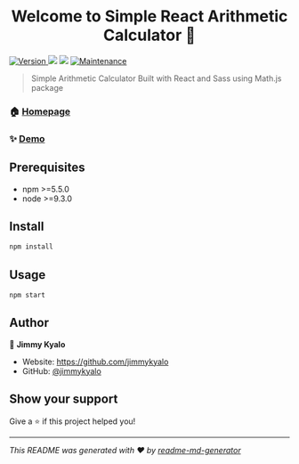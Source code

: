 <h1 align="center">Welcome to Simple React Arithmetic Calculator 👋</h1>
<p>
  <a href="https://www.npmjs.com/package/Simple React Arithmetic Calculator" target="_blank">
    <img alt="Version" src="https://img.shields.io/npm/v/Simple React Arithmetic Calculator.svg">
  </a>
  <img src="https://img.shields.io/badge/npm-%3E%3D5.5.0-blue.svg" />
  <img src="https://img.shields.io/badge/node-%3E%3D9.3.0-blue.svg" />
  <a href="https://github.com/kefranabg/readme-md-generator/graphs/commit-activity" target="_blank">
    <img alt="Maintenance" src="https://img.shields.io/badge/Maintained%3F-yes-green.svg" />
  </a>
</p>

> Simple Arithmetic Calculator Built with React and Sass using Math.js package

### 🏠 [Homepage](https://jimmykyalo.github.io/simplereactcalculator/)

### ✨ [Demo](https://github.com/jimmykyalo/simplereactcalculator)

## Prerequisites

- npm >=5.5.0
- node >=9.3.0

## Install

```sh
npm install
```

## Usage

```sh
npm start
```

## Author

👤 **Jimmy Kyalo**

* Website: https://github.com/jimmykyalo
* GitHub: [@jimmykyalo](https://github.com/jimmykyalo)

## Show your support

Give a ⭐️ if this project helped you!

***
_This README was generated with ❤️ by [readme-md-generator](https://github.com/kefranabg/readme-md-generator)_